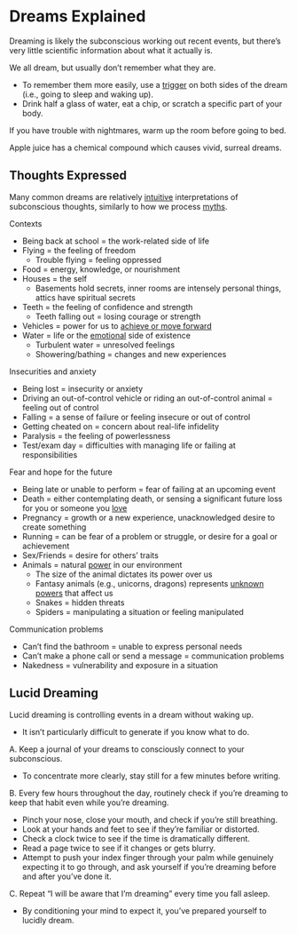 
# Dreams Explained

Dreaming is likely the subconscious working out recent events, but there’s very little scientific information about what it actually is.

We all dream, but usually don’t remember what they are.

- To remember them more easily, use a [trigger](habits.md) on both sides of the dream (i.e., going to sleep and waking up).
- Drink half a glass of water, eat a chip, or scratch a specific part of your body.

If you have trouble with nightmares, warm up the room before going to bed.

Apple juice has a chemical compound which causes vivid, surreal dreams.

## Thoughts Expressed

Many common dreams are relatively [intuitive](mind-feelings.md) interpretations of subconscious thoughts, similarly to how we process [myths](stories-myths.md).

Contexts

- Being back at school = the work-related side of life
- Flying = the feeling of freedom
  - Trouble flying = feeling oppressed
- Food = energy, knowledge, or nourishment
- Houses = the self
  - Basements hold secrets, inner rooms are intensely personal things, attics have spiritual secrets
- Teeth = the feeling of confidence and strength
  - Teeth falling out = losing courage or strength
- Vehicles = power for us to [achieve or move forward](success-1_why.md)
- Water = life or the [emotional](mind-feelings.md) side of existence
  - Turbulent water = unresolved feelings
  - Showering/bathing = changes and new experiences

Insecurities and anxiety

- Being lost = insecurity or anxiety
- Driving an out-of-control vehicle or riding an out-of-control animal = feeling out of control
- Falling = a sense of failure or feeling insecure or out of control
- Getting cheated on = concern about real-life infidelity
- Paralysis = the feeling of powerlessness
- Test/exam day = difficulties with managing life or failing at responsibilities

Fear and hope for the future

- Being late or unable to perform = fear of failing at an upcoming event
- Death = either contemplating death, or sensing a significant future loss for you or someone you [love](people-relationships-love.md)
- Pregnancy = growth or a new experience, unacknowledged desire to create something
- Running = can be fear of a problem or struggle, or desire for a goal or achievement
- Sex/Friends = desire for others’ traits
- Animals = natural [power](power.md) in our environment
  - The size of the animal dictates its power over us
  - Fantasy animals (e.g., unicorns, dragons) represents [unknown powers](unknown.md) that affect us
  - Snakes = hidden threats
  - Spiders = manipulating a situation or feeling manipulated

Communication problems

- Can’t find the bathroom = unable to express personal needs
- Can’t make a phone call or send a message = communication problems
- Nakedness = vulnerability and exposure in a situation

## Lucid Dreaming

Lucid dreaming is controlling events in a dream without waking up.

- It isn’t particularly difficult to generate if you know what to do.

A. Keep a journal of your dreams to consciously connect to your subconscious.

- To concentrate more clearly, stay still for a few minutes before writing.

B. Every few hours throughout the day, routinely check if you’re dreaming to keep that habit even while you’re dreaming.

- Pinch your nose, close your mouth, and check if you’re still breathing.
- Look at your hands and feet to see if they’re familiar or distorted.
- Check a clock twice to see if the time is dramatically different.
- Read a page twice to see if it changes or gets blurry.
- Attempt to push your index finger through your palm while genuinely expecting it to go through, and ask yourself if you’re dreaming before and after you’ve done it.

C. Repeat “I will be aware that I’m dreaming” every time you fall asleep.

- By conditioning your mind to expect it, you’ve prepared yourself to lucidly dream.
